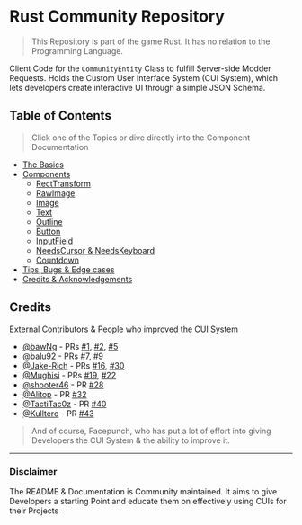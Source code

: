 # Rust Community Repository
> This Repository is part of the game Rust. It has no relation to the Programming Language.

Client Code for the `CommunityEntity` Class to fulfill Server-side Modder Requests.
Holds the Custom User Interface System (CUI System), which lets developers create interactive UI through a simple JSON Schema.

## Table of Contents
> Click one of the Topics or dive directly into the Component Documentation
- [The Basics](/docs/Basics.md)
- [Components](/docs/components/README.md)
  - [RectTransform](/docs/components/RectTransform.md)
  - [RawImage](/docs/components/UnityEngine.UI.RawImage.md)
  - [Image](/docs/components/UnityEngine.UI.Image.md)
  - [Text](/docs/components/UnityEngine.UI.Text.md)
  - [Outline](/docs/components/UnityEngine.UI.Outline.md)
  - [Button](/docs/components/UnityEngine.UI.Button.md)
  - [InputField](/docs/components/UnityEngine.UI.InputField.md)
  - [NeedsCursor & NeedsKeyboard](/docs/components/NeedsX.md)
  - [Countdown](/docs/components/Countdown.md)
- [Tips, Bugs & Edge cases](/docs/Bugs-Tips.md)
- [Credits & Acknowledgements](#Credits)

## Credits
External Contributors & People who improved the CUI System
- [@bawNg](https://github.com/bawNg)  - PRs [#1](https://github.com/Facepunch/Rust.Community/pull/1), [#2](https://github.com/Facepunch/Rust.Community/pull/2), [#5](https://github.com/Facepunch/Rust.Community/pull/5)
- [@balu92](https://github.com/balu92) - PRs [#7](https://github.com/Facepunch/Rust.Community/pull/7), [#9](https://github.com/Facepunch/Rust.Community/pull/9)
- [@Jake-Rich](https://github.com/Jake-Rich) - PRs [#16](https://github.com/Facepunch/Rust.Community/pull/16), [#30](https://github.com/Facepunch/Rust.Community/pull/39)
- [@Mughisi](https://github.com/Mughisi) - PRs [#19](https://github.com/Facepunch/Rust.Community/pull/19), [#22](https://github.com/Facepunch/Rust.Community/pull/22)
- [@shooter46](https://github.com/shooter46) - PR [#28](https://github.com/Facepunch/Rust.Community/pull/28)
- [@Alitop](https://github.com/Alitop) - PR [#32](https://github.com/Facepunch/Rust.Community/pull/32)
- [@TactiTac0z](https://github.com/TactiTac0z) - PR [#40](https://github.com/Facepunch/Rust.Community/pull/40)
- [@Kulltero](https://github.com/Kulltero) - PR [#43](https://github.com/Facepunch/Rust.Community/pull/43)
> And of course, Facepunch, who has put a lot of effort into giving Developers the CUI System & the ability to improve it.

---
### Disclaimer
The README & Documentation is Community maintained. It aims to give Developers a starting Point and educate them on effectively using CUIs for their Projects
<!--stackedit_data:
eyJoaXN0b3J5IjpbLTEyOTUyMTA1OSwyMDczNzI4OTU4LDE5MD
Y3ODg1MzksODQ4OTMyNzY5LC00NDkyNzQ5NDMsLTIwMTU4MTE3
NDUsLTExNDQwODA1NzMsLTIxMjY0NzIzMDVdfQ==
-->